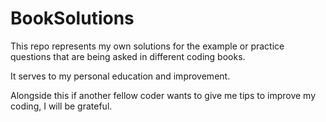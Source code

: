 # BookSolutions

This repo represents my own solutions for the example or practice questions that are being asked in different coding books.

It serves to my personal education and improvement.

Alongside this if another fellow coder wants to give me tips to improve my coding, I will be grateful.
